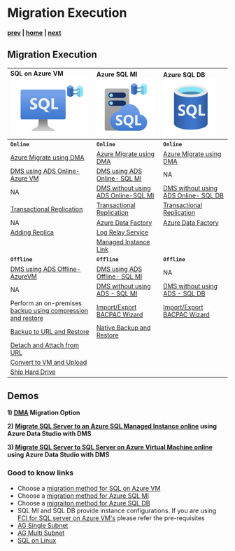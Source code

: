 # Migration Execution

#### [prev](./migrationplanning.md) | [home](./readme.md)  | [next](./postmigration.md)

## Migration Execution

|SQL on Azure VM ![](/images/SQLVM_icon.png "SQL_VM")|Azure SQL MI ![](/images/SQLMI_icon.png "SQL_MI")|Azure SQL DB![](/images/SQLDB_icon.png "SQL_DB")|
|:---|:---|:---|
| **`Online`** | **`Online`**  | **`Online`**  |
|[Azure Migrate using DMA]()|[Azure Migrate using DMA](https://docs.microsoft.com/en-us/azure/migrate/how-to-create-azure-sql-assessment)|[Azure Migrate using DMA]()|[Azure Migrate using DMA](https://docs.microsoft.com/en-us/azure/migrate/how-to-create-azure-sql-assessment)|
| [DMS using ADS Online- Azure VM](https://docs.microsoft.com/en-us/azure/dms/tutorial-sql-server-to-virtual-machine-online-ads)  |[DMS using ADS Online- SQL MI](https://docs.microsoft.com/en-us/azure/dms/tutorial-sql-server-managed-instance-online-ads)| NA |
| NA | [DMS without using ADS Online-SQL MI](https://docs.microsoft.com/en-us/azure/dms/tutorial-sql-server-managed-instance-online)|[DMS without using ADS Online- SQL DB](https://docs.microsoft.com/en-us/azure/dms/tutorial-sql-server-to-azure-sql) |
|[Transactional Replication](https://docs.microsoft.com/en-us/sql/relational-databases/replication/transactional/transactional-replication?view=sql-server-ver16)|[Transactional Replication](https://docs.microsoft.com/en-us/azure/azure-sql/managed-instance/replication-transactional-overview?view=azuresql)|[Transactional Replication](https://docs.microsoft.com/en-us/azure/azure-sql/database/replication-to-sql-database?view=azuresql) |
|NA|[Azure Data Factory](https://docs.microsoft.com/en-us/azure/data-factory/connector-azure-sql-managed-instance)|[Azure Data Factory](https://docs.microsoft.com/en-us/azure/data-factory/connector-azure-sql-database?tabs=data-factory) |
|[Adding Replica](https://docs.microsoft.com/en-us/previous-versions/azure/virtual-machines/windows/sqlclassic/virtual-machines-windows-classic-sql-onprem-availability)|[Log Relay Service](https://docs.microsoft.com/en-us/azure/azure-sql/managed-instance/log-replay-service-migrate?view=azuresql)| |
||[Managed Instance Link](https://docs.microsoft.com/en-us/azure/azure-sql/managed-instance/managed-instance-link-feature-overview?view=azuresql)| |
|  **`Offline`**  | **`Offline`**  | **`Offline`**   |
|[DMS using ADS Offline- AzureVM](https://docs.microsoft.com/en-us/azure/dms/tutorial-sql-server-to-virtual-machine-offline-ads)| [DMS using ADS Offline- SQL MI](https://docs.microsoft.com/en-us/azure/dms/tutorial-sql-server-managed-instance-offline-ads)| NA |
| NA | [DMS without using ADS - SQL MI](https://docs.microsoft.com/en-us/azure/dms/tutorial-sql-server-to-managed-instance)|[DMS without using ADS - SQL DB](https://docs.microsoft.com/en-us/azure/dms/tutorial-sql-server-to-azure-sql)|
|Perform an on-premises [backup using compression and restore](https://docs.microsoft.com/en-us/azure/azure-sql/virtual-machines/windows/migrate-to-vm-from-sql-server?view=azuresql#back-up-and-restore)|[Import/Export BACPAC Wizard](https://docs.microsoft.com/en-us/azure/azure-sql/database/database-import?view=azuresql)|[Import/Export BACPAC Wizard](https://docs.microsoft.com/en-us/azure/azure-sql/database/database-import?view=azuresql)|
|[Backup to URL and Restore](https://docs.microsoft.com/en-us/azure/azure-sql/virtual-machines/windows/migrate-to-vm-from-sql-server?view=azuresql#backup-to-url-and-restore-from-url) | [Native Backup and Restore](https://docs.microsoft.com/en-us/azure/azure-sql/managed-instance/restore-sample-database-quickstart?view=azuresql)| |
| [Detach and Attach from URL](https://docs.microsoft.com/en-us/azure/azure-sql/virtual-machines/windows/migrate-to-vm-from-sql-server?view=azuresql#detach-and-attach-from-a-url)|||
|[Convert to VM and Upload](https://docs.microsoft.com/en-us/azure/azure-sql/virtual-machines/windows/migrate-to-vm-from-sql-server?view=azuresql#convert-to-a-vm-upload-to-a-url-and-deploy-as-a-new-vm)|||
|[Ship Hard Drive](https://docs.microsoft.com/en-us/azure/azure-sql/virtual-machines/windows/migrate-to-vm-from-sql-server?view=azuresql#ship-a-hard-drive)|||


## Demos
**1) [DMA](https://docs.microsoft.com/en-us/azure/dms/tutorial-sql-server-to-azure-sql) Migration Option**<br />

**2) [Migrate SQL Server to an Azure SQL Managed Instance online](https://docs.microsoft.com/en-us/azure/dms/tutorial-sql-server-managed-instance-online-ads) using Azure Data Studio with DMS** <br />

**3) [Migrate SQL Server to SQL Server on Azure Virtual Machine online](https://docs.microsoft.com/en-us/azure/dms/tutorial-sql-server-to-virtual-machine-online-ads) using Azure Data Studio with DMS** <br />


### **Good to know links**
* Choose a [migration method for SQL on Azure VM](https://docs.microsoft.com/en-us/azure/azure-sql/virtual-machines/windows/migrate-to-vm-from-sql-server?view=azuresql#choose-a-migration-method)
* Choose a [migration method for Azure SQL MI](https://docs.microsoft.com/en-us/azure/azure-sql/migration-guides/managed-instance/sql-server-to-managed-instance-overview?view=azuresql#migration-tools)
* Choose a [migraiton method for Azure SQL DB](https://docs.microsoft.com/en-us/azure/azure-sql/migration-guides/database/sql-server-to-sql-database-overview?view=azuresql#migration-tools)
* SQL MI and SQL DB provide instance configurations. If you are using [FCI for SQL server on Azure VM's](https://docs.microsoft.com/en-us/azure/azure-sql/virtual-machines/windows/failover-cluster-instance-prepare-vm?view=azuresql&tabs=single-subnet) please refer the pre-requisites 
* [AG Single Subnet](https://docs.microsoft.com/en-us/azure/azure-sql/virtual-machines/windows/availability-group-azure-portal-configure?view=azuresql)
* [AG Multi Subnet](https://docs.microsoft.com/en-us/azure/azure-sql/virtual-machines/windows/availability-group-manually-configure-prerequisites-tutorial-multi-subnet?view=azuresql)
* [SQL on Linux](https://docs.microsoft.com/en-us/sql/linux/sql-server-linux-overview?view=sql-server-ver16&viewFallbackFrom=azuresql)
